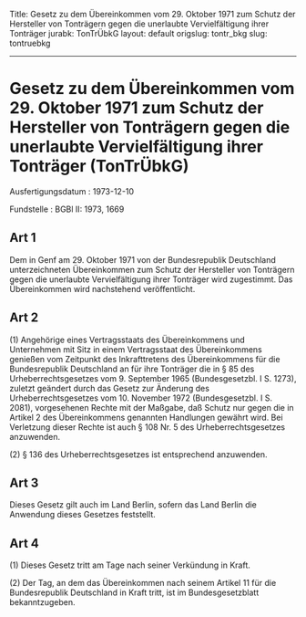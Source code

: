 Title: Gesetz zu dem Übereinkommen vom 29. Oktober 1971 zum Schutz der Hersteller
  von Tonträgern gegen die unerlaubte Vervielfältigung ihrer Tonträger
jurabk: TonTrÜbkG
layout: default
origslug: tontr_bkg
slug: tontruebkg

---

# Gesetz zu dem Übereinkommen vom 29. Oktober 1971 zum Schutz der Hersteller von Tonträgern gegen die unerlaubte Vervielfältigung ihrer Tonträger (TonTrÜbkG)

Ausfertigungsdatum
:   1973-12-10

Fundstelle
:   BGBl II: 1973, 1669



## Art 1

Dem in Genf am 29. Oktober 1971 von der Bundesrepublik Deutschland
unterzeichneten Übereinkommen zum Schutz der Hersteller von Tonträgern
gegen die unerlaubte Vervielfältigung ihrer Tonträger wird zugestimmt.
Das Übereinkommen wird nachstehend veröffentlicht.


## Art 2

(1) Angehörige eines Vertragsstaats des Übereinkommens und Unternehmen
mit Sitz in einem Vertragsstaat des Übereinkommens genießen vom
Zeitpunkt des Inkrafttretens des Übereinkommens für die Bundesrepublik
Deutschland an für ihre Tonträger die in § 85 des
Urheberrechtsgesetzes vom 9. September 1965 (Bundesgesetzbl. I S.
1273), zuletzt geändert durch
das Gesetz zur Änderung des Urheberrechtsgesetzes vom 10. November
1972 (Bundesgesetzbl. I S. 2081),              vorgesehenen Rechte mit
der Maßgabe, daß Schutz nur gegen die in Artikel 2 des Übereinkommens
genannten Handlungen gewährt wird. Bei Verletzung dieser Rechte ist
auch § 108 Nr. 5 des Urheberrechtsgesetzes anzuwenden.

(2) § 136 des Urheberrechtsgesetzes ist entsprechend anzuwenden.


## Art 3

Dieses Gesetz gilt auch im Land Berlin, sofern das Land Berlin die
Anwendung dieses Gesetzes feststellt.


## Art 4

(1) Dieses Gesetz tritt am Tage nach seiner Verkündung in Kraft.

(2) Der Tag, an dem das Übereinkommen nach seinem Artikel 11 für die
Bundesrepublik Deutschland in Kraft tritt, ist im Bundesgesetzblatt
bekanntzugeben.


